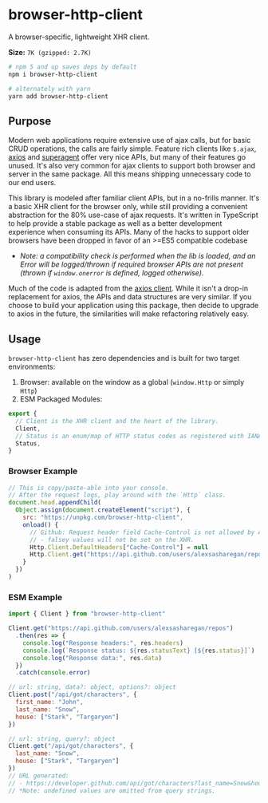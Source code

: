 # browser-http-client

A browser-specific, lightweight XHR client.

**Size:** `7K (gzipped: 2.7K)`

```sh
# npm 5 and up saves deps by default
npm i browser-http-client

# alternately with yarn
yarn add browser-http-client
```

## Purpose

Modern web applications require extensive use of ajax calls, but for basic CRUD operations, the calls are fairly simple. Feature rich clients like `$.ajax`, [axios](https://github.com/axios/axios) and [superagent](https://github.com/visionmedia/superagent) offer very nice APIs, but many of their features go unused. It's also very common for ajax clients to support both browser and server in the same package. All this means shipping unnecessary code to our end users.

This library is modeled after familiar client APIs, but in a no-frills manner. It's a basic XHR client for the browser only, while still providing a convenient abstraction for the 80% use-case of ajax requests. It's written in TypeScript to help provide a stable package as well as a better development experience when consuming its APIs. Many of the hacks to support older browsers have been dropped in favor of an >=ES5 compatible codebase

* _Note: a compatibility check is performed when the lib is loaded, and an Error will be logged/thrown if required browser APIs are not present (thrown if `window.onerror` is defined, logged otherwise)._

Much of the code is adapted from the [axios client](https://github.com/axios/axios). While it isn't a drop-in replacement for axios, the APIs and data structures are very similar. If you choose to build your application using this package, then decide to upgrade to axios in the future, the similarities will make refactoring relatively easy.

## Usage

`browser-http-client` has zero dependencies and is built for two target environments:

1. Browser: available on the window as a global (`window.Http` or simply `Http`)
1. ESM Packaged Modules:
  ```js
  export {
    // Client is the XHR client and the heart of the library.
    Client,
    // Status is an enum/map of HTTP status codes as registered with IANA.
    Status,
  }
  ```

### Browser Example

```js
// This is copy/paste-able into your console.
// After the request logs, play around with the `Http` class.
document.head.appendChild(
  Object.assign(document.createElement("script"), {
    src: "https://unpkg.com/browser-http-client",
    onload() {
      // Github: Request header field Cache-Control is not allowed by Access-Control-Allow-Headers in preflight response.
      // - falsey values will not be set on the XHR.
      Http.Client.DefaultHeaders["Cache-Control"] = null
      Http.Client.get("https://api.github.com/users/alexsasharegan/repos").then(console.log, console.error)
    }
  })
)
```

### ESM Example

```js
import { Client } from "browser-http-client"

Client.get("https://api.github.com/users/alexsasharegan/repos")
  .then(res => {
    console.log("Response headers:", res.headers)
    console.log(`Response status: ${res.statusText} [${res.status}]`)
    console.log("Response data:", res.data)
  })
  .catch(console.error)

// url: string, data?: object, options?: object
Client.post("/api/got/characters", {
  first_name: "John",
  last_name: "Snow",
  house: ["Stark", "Targaryen"]
})

// url: string, query?: object
Client.get("/api/got/characters", {
  last_name: "Snow",
  house: ["Stark", "Targaryen"]
})
// URL generated:
// - https://developer.github.com/api/got/characters?last_name=Snow&house[]=Stark&house[]=Targaryen
// *Note: undefined values are omitted from query strings.
```
